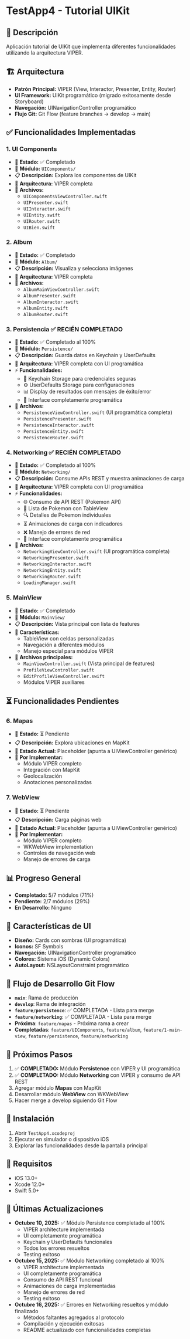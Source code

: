 # TestApp4 - Tutorial UIKit

## 📱 Descripción
Aplicación tutorial de UIKit que implementa diferentes funcionalidades utilizando la arquitectura VIPER.

## 🏗️ Arquitectura
- **Patrón Principal:** VIPER (View, Interactor, Presenter, Entity, Router)
- **UI Framework:** UIKit programático (migrado exitosamente desde Storyboard)
- **Navegación:** UINavigationController programático
- **Flujo Git:** Git Flow (feature branches → develop → main)

## ✅ Funcionalidades Implementadas

### 1. **UI Components** 
- 🎯 **Estado:** ✅ Completado
- 📁 **Módulo:** `UIComponents/`
- 📋 **Descripción:** Explora los componentes de UIKit
- 🔧 **Arquitectura:** VIPER completa
- 📄 **Archivos:**
  - `UIComponentsViewController.swift`
  - `UIPresenter.swift`
  - `UIInteractor.swift`
  - `UIEntity.swift`
  - `UIRouter.swift`
  - `UIBien.swift`

### 2. **Album**
- 🎯 **Estado:** ✅ Completado
- 📁 **Módulo:** `Album/`
- 📋 **Descripción:** Visualiza y selecciona imágenes
- 🔧 **Arquitectura:** VIPER completa
- 📄 **Archivos:**
  - `AlbumMainViewController.swift`
  - `AlbumPresenter.swift`
  - `AlbumInteractor.swift`
  - `AlbumEntity.swift`
  - `AlbumRouter.swift`

### 3. **Persistencia** ✅ RECIÉN COMPLETADO
- 🎯 **Estado:** ✅ Completado al 100%
- 📁 **Módulo:** `Persistence/`
- 📋 **Descripción:** Guarda datos en Keychain y UserDefaults
- 🔧 **Arquitectura:** VIPER completa con UI programática
- ⚡ **Funcionalidades:**
  - 🔐 Keychain Storage para credenciales seguras
  - ⚙️ UserDefaults Storage para configuraciones
  - 📊 Display de resultados con mensajes de éxito/error
  - 🎯 Interface completamente programática
- 📄 **Archivos:**
  - `PersistenceViewController.swift` (UI programática completa)
  - `PersistencePresenter.swift`
  - `PersistenceInteractor.swift`
  - `PersistenceEntity.swift`
  - `PersistenceRouter.swift`

### 4. **Networking** ✅ RECIÉN COMPLETADO
- 🎯 **Estado:** ✅ Completado al 100%
- 📁 **Módulo:** `Networking/`
- 📋 **Descripción:** Consume APIs REST y muestra animaciones de carga
- 🔧 **Arquitectura:** VIPER completa con UI programática
- ⚡ **Funcionalidades:**
  - 🌐 Consumo de API REST (Pokemon API)
  - 📱 Lista de Pokemon con TableView
  - 🔍 Detalles de Pokemon individuales
  - ⏳ Animaciones de carga con indicadores
  - ❌ Manejo de errores de red
  - 🎯 Interface completamente programática
- 📄 **Archivos:**
  - `NetworkingViewController.swift` (UI programática completa)
  - `NetworkingPresenter.swift`
  - `NetworkingInteractor.swift`
  - `NetworkingEntity.swift`
  - `NetworkingRouter.swift`
  - `LoadingManager.swift`

### 5. **MainView**
- 🎯 **Estado:** ✅ Completado
- 📁 **Módulo:** `MainView/`
- 📋 **Descripción:** Vista principal con lista de features
- 🔧 **Características:**
  - TableView con celdas personalizadas
  - Navegación a diferentes módulos
  - Manejo especial para módulos VIPER
- 📄 **Archivos principales:**
  - `MainViewController.swift` (Vista principal de features)
  - `ProfileViewController.swift`
  - `EditProfileViewController.swift`
  - Módulos VIPER auxiliares

## ⏳ Funcionalidades Pendientes

### 6. **Mapas**
- 🎯 **Estado:** ⏳ Pendiente
- 📋 **Descripción:** Explora ubicaciones en MapKit
- 🔧 **Estado Actual:** Placeholder (apunta a UIViewController genérico)
- 📝 **Por Implementar:**
  - Módulo VIPER completo
  - Integración con MapKit
  - Geolocalización
  - Anotaciones personalizadas

### 7. **WebView**
- 🎯 **Estado:** ⏳ Pendiente
- 📋 **Descripción:** Carga páginas web
- 🔧 **Estado Actual:** Placeholder (apunta a UIViewController genérico)
- 📝 **Por Implementar:**
  - Módulo VIPER completo
  - WKWebView implementation
  - Controles de navegación web
  - Manejo de errores de carga

## 📊 Progreso General
- **Completado:** 5/7 módulos (71%)
- **Pendiente:** 2/7 módulos (29%)
- **En Desarrollo:** Ninguno

## 🎨 Características de UI
- **Diseño:** Cards con sombras (UI programática)
- **Iconos:** SF Symbols
- **Navegación:** UINavigationController programático
- **Colores:** Sistema iOS (Dynamic Colors)
- **AutoLayout:** NSLayoutConstraint programático

## 🔄 Flujo de Desarrollo Git Flow
- **`main`**: Rama de producción
- **`develop`**: Rama de integración
- **`feature/persistence`**: ✅ COMPLETADA - Lista para merge
- **`feature/networking`**: ✅ COMPLETADA - Lista para merge
- **Próxima**: `feature/mapas` - Próxima rama a crear
- **Completadas**: `feature/UIComponents`, `feature/album`, `feature/1-main-view`, `feature/persistence`, `feature/networking`

## 🚀 Próximos Pasos
1. ✅ **COMPLETADO:** Módulo **Persistence** con VIPER y UI programática
2. ✅ **COMPLETADO:** Módulo **Networking** con VIPER y consumo de API REST
3. Agregar módulo **Mapas** con MapKit 
4. Desarrollar módulo **WebView** con WKWebView
5. Hacer merge a develop siguiendo Git Flow

## 📱 Instalación
1. Abrir `TestApp4.xcodeproj`
2. Ejecutar en simulador o dispositivo iOS
3. Explorar las funcionalidades desde la pantalla principal

## 🔧 Requisitos
- iOS 13.0+
- Xcode 12.0+
- Swift 5.0+

## 🎉 Últimas Actualizaciones
- **Octubre 10, 2025:** ✅ Módulo Persistence completado al 100%
  - VIPER architecture implementada
  - UI completamente programática
  - Keychain y UserDefaults funcionales
  - Todos los errores resueltos
  - Testing exitoso
- **Octubre 15, 2025:** ✅ Módulo Networking completado al 100%
  - VIPER architecture implementada
  - UI completamente programática
  - Consumo de API REST funcional
  - Animaciones de carga implementadas
  - Manejo de errores de red
  - Testing exitoso
- **Octubre 16, 2025:** ✅ Errores en Networking resueltos y módulo finalizado
  - Métodos faltantes agregados al protocolo
  - Compilación y ejecución exitosas
  - README actualizado con funcionalidades completas
